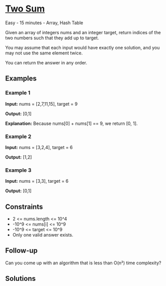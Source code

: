 # [Two Sum](https://leetcode.com/problems/two-sum/)

Easy - 15 minutes - Array, Hash Table

Given an array of integers nums and an integer target, return indices of the two
numbers such that they add up to target.

You may assume that each input would have exactly one solution, and you may not
use the same element twice.

You can return the answer in any order.

## Examples

### Example 1

**Input:** nums = [2,7,11,15], target = 9

**Output:** [0,1]

**Explanation:** Because nums[0] + nums[1] == 9, we return [0, 1].

### Example 2

**Input:** nums = [3,2,4], target = 6

**Output:** [1,2]

### Example 3

**Input:** nums = [3,3], target = 6

**Output:** [0,1]

## Constraints

- 2 <= nums.length <= 10^4
- -10^9 <= nums[i] <= 10^9
- -10^9 <= target <= 10^9
- Only one valid answer exists.

## Follow-up

Can you come up with an algorithm that is less than O(n²) time complexity?

## Solutions
